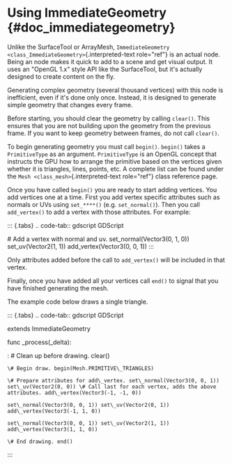 Using ImmediateGeometry {#doc_immediategeometry}
=======================

Unlike the SurfaceTool or ArrayMesh,
`ImmediateGeometry <class_ImmediateGeometry>`{.interpreted-text
role="ref"} is an actual node. Being an node makes it quick to add to a
scene and get visual output. It uses an \"OpenGL 1.x\" style API like
the SurfaceTool, but it\'s actually designed to create content on the
fly.

Generating complex geometry (several thousand vertices) with this node
is inefficient, even if it\'s done only once. Instead, it is designed to
generate simple geometry that changes every frame.

Before starting, you should clear the geometry by calling `clear()`.
This ensures that you are not building upon the geometry from the
previous frame. If you want to keep geometry between frames, do not call
`clear()`.

To begin generating geometry you must call `begin()`. `begin()` takes a
`PrimitiveType` as an argument. `PrimitiveType` is an OpenGL concept
that instructs the GPU how to arrange the primitive based on the
vertices given whether it is triangles, lines, points, etc. A complete
list can be found under the `Mesh <class_mesh>`{.interpreted-text
role="ref"} class reference page.

Once you have called `begin()` you are ready to start adding vertices.
You add vertices one at a time. First you add vertex specific attributes
such as normals or UVs using `set_****()` (e.g. `set_normal()`). Then
you call `add_vertex()` to add a vertex with those attributes. For
example:

::: {.tabs}
.. code-tab:: gdscript GDScript

\# Add a vertex with normal and uv. set\_normal(Vector3(0, 1, 0))
set\_uv(Vector2(1, 1)) add\_vertex(Vector3(0, 0, 1))
:::

Only attributes added before the call to `add_vertex()` will be included
in that vertex.

Finally, once you have added all your vertices call `end()` to signal
that you have finished generating the mesh.

The example code below draws a single triangle.

::: {.tabs}
.. code-tab:: gdscript GDScript

extends ImmediateGeometry

func \_process(\_delta):

:   \# Clean up before drawing. clear()

    \# Begin draw. begin(Mesh.PRIMITIVE\_TRIANGLES)

    \# Prepare attributes for add\_vertex. set\_normal(Vector3(0, 0, 1))
    set\_uv(Vector2(0, 0)) \# Call last for each vertex, adds the above
    attributes. add\_vertex(Vector3(-1, -1, 0))

    set\_normal(Vector3(0, 0, 1)) set\_uv(Vector2(0, 1))
    add\_vertex(Vector3(-1, 1, 0))

    set\_normal(Vector3(0, 0, 1)) set\_uv(Vector2(1, 1))
    add\_vertex(Vector3(1, 1, 0))

    \# End drawing. end()
:::
